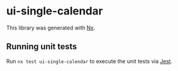 # ui-single-calendar

This library was generated with [Nx](https://nx.dev).

## Running unit tests

Run `nx test ui-single-calendar` to execute the unit tests via [Jest](https://jestjs.io).
